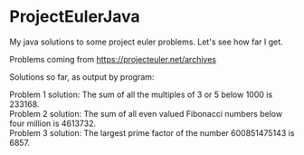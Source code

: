 # ProjectEulerJava
My java solutions to some project euler problems. Let's see how far I get.

Problems coming from https://projecteuler.net/archives

Solutions so far, as output by program:

Problem 1 solution: The sum of all the multiples of 3 or 5 below 1000 is 233168.  
Problem 2 solution: The sum of all even valued Fibonacci numbers below four million is 4613732.  
Problem 3 solution: The largest prime factor of the number 600851475143 is 6857.  
